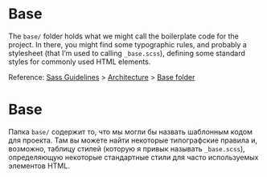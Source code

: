 # Base

The `base/` folder holds what we might call the boilerplate code for the project. In there, you might find some typographic rules, and probably a stylesheet (that I’m used to calling `_base.scss`), defining some standard styles for commonly used HTML elements.

Reference: [Sass Guidelines](https://sass-guidelin.es/) > [Architecture](https://sass-guidelin.es/#architecture) > [Base folder](https://sass-guidelin.es/#base-folder)

# Base

Папка `base/` содержит то, что мы могли бы назвать шаблонным кодом для проекта.
Там вы можете найти некоторые типографские правила и, возможно, таблицу стилей (которую я привык называть `_base.scss`), определяющую некоторые стандартные стили для часто используемых элементов HTML.

